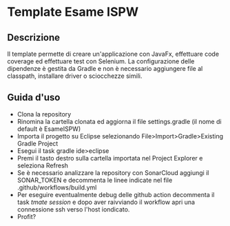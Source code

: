 # Template Esame ISPW

## Descrizione

Il template permette di creare un'applicazione con JavaFx, effettuare code coverage ed effettuare test con Selenium.
La configurazione delle dipendenze è gestita da Gradle e non è necessario aggiungere file al classpath, installare driver o sciocchezze simili. 

## Guida d'uso

- Clona la repository
- Rinomina la cartella clonata ed aggiorna il file settings.gradle (il nome di default è EsameISPW)
- Importa il progetto su Eclipse selezionando File>Import>Gradle>Existing Gradle Project
- Esegui il task gradle ide>eclipse
- Premi il tasto destro sulla cartella importata nel Project Explorer e seleziona Refresh
- Se è necessario analizzare la repository con SonarCloud aggiungi il SONAR_TOKEN e decommenta le linee indicate nel file .github/workflows/build.yml
- Per eseguire eventualmente debug delle github action decommenta il task *tmate session* e dopo aver raivviando il workflow apri una connessione ssh verso l'host iondicato.
- Profit?
